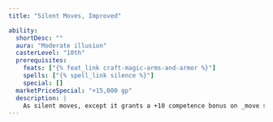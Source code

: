 ```yaml
---
title: "Silent Moves, Improved"

ability:
  shortDesc: ""
  aura: "Moderate illusion"
  casterLevel: "10th"
  prerequisites:
    feats: ["{% feat_link craft-magic-arms-and-armor %}"]
    spells: ["{% spell_link silence %}"]
    special: []
  marketPriceSpecial: "+15,000 gp"
  description: |
    As silent moves, except it grants a +10 competence bonus on _move silently_ checks.
---
```

